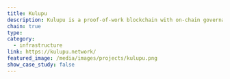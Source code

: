 ```yaml
---
title: Kulupu
description: Kulupu is a proof-of-work blockchain with on-chain governance and online upgrade. It is one of the first blockchains that combine PoW consensus engine with forkless upgrades.
chain: true
type:
category:
  - infrastructure
link: https://kulupu.network/
featured_image: /media/images/projects/kulupu.png
show_case_study: false
---
```

